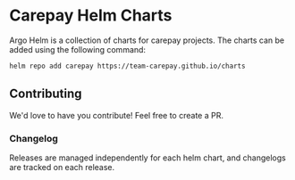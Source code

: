 # Carepay Helm Charts
 
Argo Helm is a collection of charts for carepay projects. The charts can be added using the following command:

```bash
helm repo add carepay https://team-carepay.github.io/charts
```

## Contributing

We'd love to have you contribute! Feel free to create a PR.

### Changelog

Releases are managed independently for each helm chart, and changelogs are tracked on each release.

